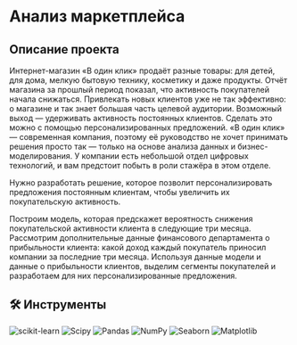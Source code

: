 # Анализ маркетплейса

## Описание проекта
Интернет-магазин «В один клик» продаёт разные товары: для детей, для дома, мелкую бытовую технику, косметику и даже продукты. 
Отчёт магазина за прошлый период показал, что активность покупателей начала снижаться. Привлекать новых клиентов уже не так эффективно:
о магазине и так знает большая часть целевой аудитории. Возможный выход — удерживать активность постоянных клиентов. 
Сделать это можно с помощью персонализированных предложений. «В один клик» — современная компания, поэтому её руководство не хочет
принимать решения просто так — только на основе анализа данных и бизнес-моделирования. У компании есть небольшой отдел цифровых 
технологий, и вам предстоит побыть в роли стажёра в этом отделе.

Нужно разработать решение, которое позволит персонализировать предложения постоянным клиентам, чтобы увеличить их покупательскую активность.

Построим модель, которая предскажет вероятность снижения покупательской активности клиента в следующие три месяца.
Рассмотрим дополнительные данные финансового департамента о прибыльности клиента: какой доход каждый покупатель приносил компании
за последние три месяца.
Используя данные модели и данные о прибыльности клиентов, выделим сегменты покупателей и разработаем для них персонализированные предложения.


## 🛠 Инструменты
<i class="devicon-scikitlearn-plain"></i>
 ![scikit-learn](https://img.shields.io/badge/scikit--learn-%23F7931E.svg?style=for-the-badge&logo=scikit-learn&logoColor=white) 
 ![Scipy](https://img.shields.io/badge/SciPy-%230C55A5.svg?style=for-the-badge&logo=scipy&logoColor=%white)
 ![Pandas](https://img.shields.io/badge/pandas-%23150458.svg?style=for-the-badge&logo=pandas&logoColor=white) 
 ![NumPy](https://img.shields.io/badge/numpy-%23013243.svg?style=for-the-badge&logo=numpy&logoColor=white) 
 ![Seaborn](https://img.shields.io/badge/Seaborn-%230095D5.svg?style=for-the-badge&logo=seaborn&logoColor=white)
 ![Matplotlib](https://img.shields.io/badge/Matplotlib-%23ffffff.svg?style=for-the-badge&logo=Matplotlib&logoColor=black) 
